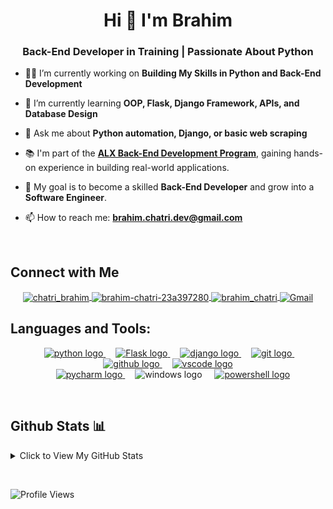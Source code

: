 <h1 align="center">Hi 👋 I'm Brahim</h1>
<h3 align="center">Back-End Developer in Training | Passionate About Python</h3>

- 👨‍💻 I’m currently working on **Building My Skills in Python and Back-End Development**

- 🌱 I’m currently learning **OOP, Flask, Django Framework, APIs, and Database Design**

- 💬 Ask me about **Python automation, Django, or basic web scraping**

- 📚 I'm part of the **[ALX Back-End Development Program](https://www.alxafrica.com/programme/back-end-web-development/)**, gaining hands-on experience in building real-world applications.

- 🎯 My goal is to become a skilled **Back-End Developer** and grow into a **Software Engineer**.

- 📫 How to reach me: **[brahim.chatri.dev@gmail.com](mailto:brahim.chatri.dev@gmail.com)**

<p> &nbsp;</p>
<h2 align="left"> Connect with Me </h2>

<div align="center">
  <a href="https://twitter.com/chatri_brahim" target="_blank">
    <img align="center" src="https://skillicons.dev/icons?i=twitter" alt="chatri_brahim" height="40" width="50" />
  </a>
  <a href="https://www.linkedin.com/in/brahim-chatri-23a397280/" target="_blank">
    <img align="center" src="https://skillicons.dev/icons?i=linkedin" alt="brahim-chatri-23a397280" height="40" width="50" />
  </a>
  <a href="https://instagram.com/brahim_chatri" target="_blank">
    <img align="center" src="https://skillicons.dev/icons?i=instagram" alt="brahim_chatri" height="40" width="50" />
  </a>
  <a href="mailto:brahim.chatri.dev@gmail.com" target="_blank">
    <img align="center" src="https://skillicons.dev/icons?i=gmail" alt="Gmail" height="50" width="48" />
  </a>
</div>

<h2 align="left">Languages and Tools:</h2>
<div align="center">
  <img width="12" />
  <a href="https://python.org" target="_blank">
    <img src="https://skillicons.dev/icons?i=py" height="50" alt="python logo" />
  </a>
  <img width="12" />
  <a href="https://flask.palletsprojects.com/" target="_blank">
    <img src="https://skillicons.dev/icons?i=flask" height="50" alt="Flask logo" />
  </a>
  <img width="12" />
  <a href="https://www.djangoproject.com/" target="_blank">
    <img src="https://skillicons.dev/icons?i=django" height="50" alt="django logo" />
  </a>
  <img width="12" />
  <a href="https://www.git-scm.com/" target="_blank">
    <img src="https://skillicons.dev/icons?i=git" height="50" alt="git logo" />
  </a>
  <img width="12" />
  <a href="https://github.com" target="_blank">
    <img src="https://skillicons.dev/icons?i=github" height="50" alt="github logo" />
  </a>
  <img width="12" />
  <a href="https://code.visualstudio.com/" target="_blank">
    <img src="https://skillicons.dev/icons?i=vscode" height="50" alt="vscode logo" />
  </a>
  <br/>
  <img width="12" />
  <a href="https://www.jetbrains.com/pycharm/" target="_blank">
    <img src="https://skillicons.dev/icons?i=pycharm" height="50" alt="pycharm logo" />
  </a>
  <img width="12" />
  <img src="https://skillicons.dev/icons?i=windows" height="50" alt="windows logo" />
  <img width="12" />
  <a href="https://microsoft.com/PowerShell" target="_blank">
    <img src="https://skillicons.dev/icons?i=powershell" height="50" alt="powershell logo" />
  </a>
</div>

<p>&nbsp;</p>
<h2>Github Stats 📊</h2>

<details>
  <summary>Click to View My GitHub Stats</summary>
  <p>&nbsp;</p>
  <div align="center">
    <p>
      <img align="center" src="https://github-readme-stats-beige-theta-61.vercel.app/api?username=BrahimChatri&show_icons=true&theme=dark" alt="BrahimChatri" height="200" />
    </p>
    <p align="center">
      <img align="center" src="https://github-readme-streak-stats.herokuapp.com/?user=BrahimChatri&theme=highcontrast&hide_border=false" alt="BrahimChatri's Profile Summary" height="200" />
    </p>
    <p align="center">
      <img align="center" src="https://github-readme-stats-beige-theta-61.vercel.app/api/top-langs?username=BrahimChatri&show_icons=true&theme=dark" alt="BrahimChatri" />
    </p>
  </div>
  <p align="center">
    <img width="1000" src="./assets/github-snake.svg" alt="snake"/>
  </p>
</details>
<p>&nbsp;</p>



![Profile Views](https://komarev.com/ghpvc/?username=BrahimChatri&color=blue&style=flat)

